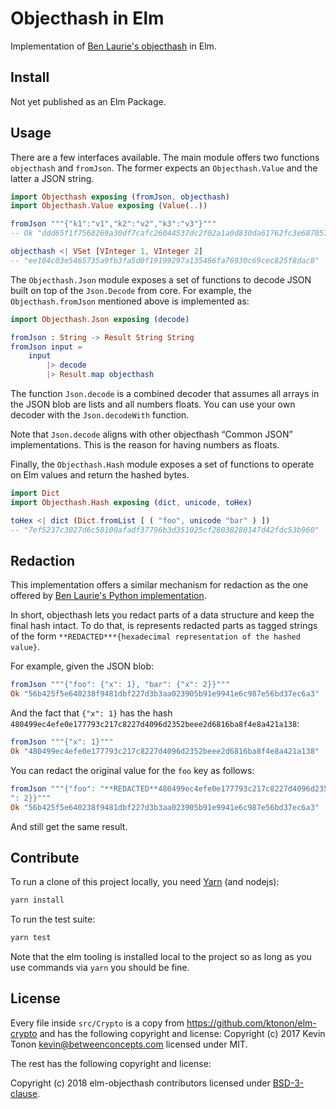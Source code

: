 # Objecthash in Elm

Implementation of [Ben Laurie's
objecthash](https://github.com/benlaurie/objecthash) in Elm.

## Install

Not yet published as an Elm Package.

## Usage

There are a few interfaces available. The main module offers two functions
`objecthash` and `fromJson`. The former expects an `Objecthash.Value` and the
latter a JSON string.

```elm
import Objecthash exposing (fromJson, objecthash)
import Objecthash.Value exposing (Value(..))

fromJson """{"k1":"v1","k2":"v2","k3":"v3"}"""
-- Ok "ddd65f1f7568269a30df7cafc26044537dc2f02a1a0d830da61762fc3e687057"

objecthash <| VSet [VInteger 1, VInteger 2]
-- "ee104c03e5465735a9fb3fa5d0f19199297a135486fa76930c69cec825f8dac8"
```

The `Objecthash.Json` module exposes a set of functions to decode JSON built
on top of the `Json.Decode` from core. For example, the `Objecthash.fromJson`
mentioned above is implemented as:

```elm
import Objecthash.Json exposing (decode)

fromJson : String -> Result String String
fromJson input =
    input
        |> decode
        |> Result.map objecthash
```

The function `Json.decode` is a combined decoder that assumes all arrays in
the JSON blob are lists and all numbers floats. You can use your own decoder
with the `Json.decodeWith` function.

Note that `Json.decode` aligns with other objecthash “Common JSON”
implementations. This is the reason for having numbers as floats.

Finally, the `Objecthash.Hash` module exposes a set of functions to operate on
Elm values and return the hashed bytes.

```elm
import Dict
import Objecthash.Hash exposing (dict, unicode, toHex)

toHex <| dict (Dict.fromList [ ( "foo", unicode "bar" ) ])
-- "7ef5237c3027d6c58100afadf37796b3d351025cf28038280147d42fdc53b960"
```

## Redaction

This implementation offers a similar mechanism for redaction as the one
offered by [Ben Laurie's Python implementation](https://github.com/benlaurie/objecthash/blob/master/objecthash.py).

In short, objecthash lets you redact parts of a data structure and keep the
final hash intact. To do that, is represents redacted parts as tagged strings
of the form `**REDACTED***{hexadecimal representation of the hashed value}`.

For example, given the JSON blob:

```elm
fromJson """{"foo": {"x": 1}, "bar": {"x": 2}}"""
Ok "56b425f5e640238f9481dbf227d3b3aa023905b91e9941e6c987e56bd37ec6a3"
```

And the fact that `{"x": 1}` has the hash `480499ec4efe0e177793c217c8227d4096d2352beee2d6816ba8f4e8a421a138`:

```elm
fromJson """{"x": 1}"""
Ok "480499ec4efe0e177793c217c8227d4096d2352beee2d6816ba8f4e8a421a138"
```

You can redact the original value for the `foo` key as follows:

```elm
fromJson """{"foo": "**REDACTED**480499ec4efe0e177793c217c8227d4096d2352beee2d6816ba8f4e8a421a138", "bar": {"x
": 2}}"""
Ok "56b425f5e640238f9481dbf227d3b3aa023905b91e9941e6c987e56bd37ec6a3"
```

And still get the same result.


## Contribute

To run a clone of this project locally, you need
[Yarn](https://yarnpkg.com/) (and nodejs):

```sh
yarn install
```

To run the test suite:

```sh
yarn test
```

Note that the elm tooling is installed local to the project so as long as you
use commands via `yarn` you should be fine.


## License

Every file inside `src/Crypto` is a copy from
https://github.com/ktonon/elm-crypto and has the following copyright and
license: Copyright (c) 2017 Kevin Tonon <kevin@betweenconcepts.com> licensed
under MIT.


The rest has the following copyright and
license:

Copyright (c) 2018 elm-objecthash contributors licensed under [BSD-3-clause](LICENSE).
